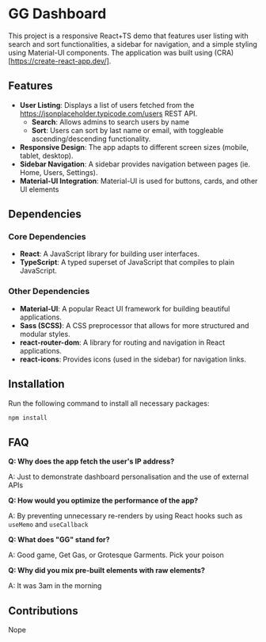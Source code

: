 # GG Dashboard

This project is a responsive React+TS demo that features user listing with search and sort functionalities, a sidebar for navigation, and a simple styling using Material-UI components. The application was built using (CRA)[https://create-react-app.dev/].

## Features

- **User Listing**: Displays a list of users fetched from the https://jsonplaceholder.typicode.com/users REST API.
  - **Search**: Allows admins to search users by name
  - **Sort**: Users can sort by last name or email, with toggleable ascending/descending functionality.
- **Responsive Design**: The app adapts to different screen sizes (mobile, tablet, desktop).
- **Sidebar Navigation**: A sidebar provides navigation between pages (ie. Home, Users, Settings).
- **Material-UI Integration**: Material-UI is used for buttons, cards, and other UI elements

## Dependencies

### Core Dependencies

- **React**: A JavaScript library for building user interfaces.
- **TypeScript**: A typed superset of JavaScript that compiles to plain JavaScript.

### Other Dependencies

- **Material-UI**: A popular React UI framework for building beautiful applications.
- **Sass (SCSS)**: A CSS preprocessor that allows for more structured and modular styles.
- **react-router-dom**: A library for routing and navigation in React applications.
- **react-icons**: Provides icons (used in the sidebar) for navigation links.

## Installation

Run the following command to install all necessary packages:

```bash
npm install
```

## FAQ

**Q: Why does the app fetch the user's IP address?**

A: Just to demonstrate dashboard personalisation and the use of external APIs

**Q: How would you optimize the performance of the app?**

A: By preventing unnecessary re-renders by using React hooks such as `useMemo` and `useCallback`

**Q: What does "GG" stand for?**

A: Good game, Get Gas, or Grotesque Garments. Pick your poison

**Q: Why did you mix pre-built elements with raw elements?**

A: It was 3am in the morning

## Contributions

Nope